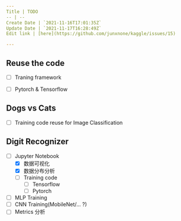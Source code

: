 ```yaml
---
Title | TODO
-- | --
Create Date | `2021-11-16T17:01:35Z`
Update Date | `2021-11-17T16:28:49Z`
Edit link | [here](https://github.com/junxnone/kaggle/issues/15)

---
```

## Reuse the code
- [ ] Traning framework
- [ ] Pytorch & Tensorflow


## Dogs vs Cats
- [ ] Training code reuse for Image Classification


## Digit Recognizer
- [ ] Jupyter Notebook
  - [x] 数据可视化
  - [x] 数据分布分析
  - [ ] Training code
    - [ ] Tensorflow
    - [ ] Pytorch
- [ ] MLP Training
- [ ] CNN Training(MobileNet/... ?)
- [ ] Metrics 分析
